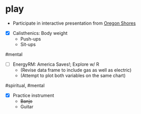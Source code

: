 # play

- Participate in interactive presentation from [Oregon Shores](http://www.oregonshores.org/)

- [x] Calisthenics: Body weight
  - Push-ups
  - Sit-ups

\#mental

- [ ] EnergyRM: America Saves!; Explore w/ R
  - (Revise data frame to include gas as well as electric)
  - (Attempt to plot both variables on the same chart)

\#spiritual, \#mental

- [x] Practice instrument
  - ~~Banjo~~
  - Guitar
